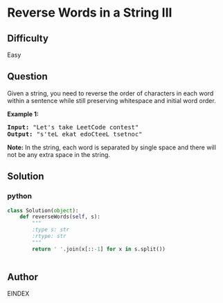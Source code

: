 # Reverse Words in a String III

## Difficulty
Easy

## Question
<p>Given a string, you need to reverse the order of characters in each word within a sentence while still preserving whitespace and initial word order.</p>

<p><b>Example 1:</b><br />
<pre>
<b>Input:</b> "Let's take LeetCode contest"
<b>Output:</b> "s'teL ekat edoCteeL tsetnoc"
</pre>
</p>

<p><b>Note:</b>
In the string, each word is separated by single space and there will not be any extra space in the string.
</p>

## Solution
### python
```python
class Solution(object):
    def reverseWords(self, s):
        """
        :type s: str
        :rtype: str
        """
        return ' '.join(x[::-1] for x in s.split())
        


```

## Author
EINDEX